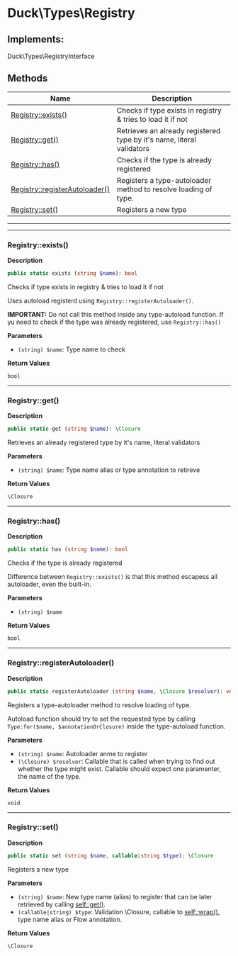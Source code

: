 # Duck\Types\Registry


## Implements:
Duck\Types\RegistryInterface




## Methods

| Name | Description |
|------|-------------|
|[Registry::exists()](#registryexists)|Checks if type exists in registry & tries to load it if not|
|[Registry::get()](#registryget)|Retrieves an already registered type by it's name, literal validators|
|[Registry::has()](#registryhas)|Checks if the type is already registered|
|[Registry::registerAutoloader()](#registryregisterautoloader)|Registers a type-autoloader method to resolve loading of type.|
|[Registry::set()](#registryset)|Registers a new type|


---

---

### Registry::exists()

**Description**


```php
public static exists (string $name): bool
```

Checks if type exists in registry & tries to load it if not

Uses autoload registerd using `Registry::registerAutoloader()`.

**IMPORTANT:** Do not call this method inside any type-autoload function.
If yu need to check if the type was already registered, use `Registry::has()`

**Parameters**

* `(string) $name`: Type name to check


**Return Values**

`bool`




---

### Registry::get()

**Description**


```php
public static get (string $name): \Closure
```

Retrieves an already registered type by it's name, literal validators



**Parameters**

* `(string) $name`: Type name alias or type annotation to retireve


**Return Values**

`\Closure`




---

### Registry::has()

**Description**


```php
public static has (string $name): bool
```

Checks if the type is already registered

Difference between `Registry::exists()` is that this method escapess
all autoloader, even the built-in.

**Parameters**

* `(string) $name`


**Return Values**

`bool`




---

### Registry::registerAutoloader()

**Description**


```php
public static registerAutoloader (string $name, \Closure $resolver): void
```

Registers a type-autoloader method to resolve loading of type.

Autoload function should try to set the requested type by calling
`Type:for($name, $annotationOrClosure)` inside the type-autoload function.

**Parameters**

* `(string) $name`: Autoloader anme to register
* `(\Closure) $resolver`: Callable that is called when trying to find out whether the type might exist. Callable should expect one paramenter, the name of the type.


**Return Values**

`void`




---

### Registry::set()

**Description**


```php
public static set (string $name, callable|string $type): \Closure
```

Registers a new type



**Parameters**

* `(string) $name`: New type name (alias) to register that can be later retrieved by calling [self::get()](#registryget).
* `(callable|string) $type`: Validation \Closure, callable to [self::wrap()](#registryget), type name alias or Flow annotation.


**Return Values**

`\Closure`




